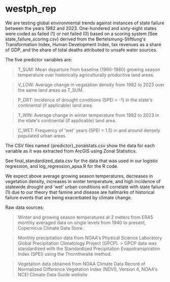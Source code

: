 # westph_rep
We are testing global environmental trends against instances of state failure between the years 1982 and 2023. One-hundered and sixty-eight states were coded as failed (1) or not failed (0) based on a scoring system (See state_failure_scoring.csv) derived from the Bertelsmung-Stiftlung's Transformation Index, Human Development Index, tax revenues as a share of GDP, and the share of total deaths attributed to unsafe water sources. 

The five predictor variables are:
> T_SUM: Mean departure from baseline (1960-1980) growing season temperature over historically agriculturally productive land areas.

> V_LOW: Average change in vegatation density from 1982 to 2023 over the same land areas as T_SUM.

> P_DRT: Incidence of drought conditions (SPEI < -1) in the state's continental (if applicable) land area.

> T_WIN: Average change in winter temperature from 1982 to 2023 in the state's continental (if applicable) land area.

> C_WET: Frequency of 'wet' years (SPEI > 1.5) in and around densely populated urban areas.

The CSV files named {predictor}_zonalstats.csv show the data for each variable as it was extracted from ArcGIS using Zonal Statistics. 

See final_standardized_data.csv for the data that was used in our logistic regression, and log_regression_apsa.R for the R code.

We expect above average growing season temperatures, decreases in vegetation density, increases in winter temperature, and high incidence of statewide drought and 'wet' urban conditions will correlate with state failure (1) due to our theory that famine and disease are hallmarks of historical failure events that are being exacerbated by climate change.






Raw data sources:

> Winter and growing season temperatures at 2 meters from ERA5 monthly averaged data on single levels from 1940 to present, Copernicus Climate Data Store. 

>   Monthly precipitation data from NOAA's Physical Science Laboratory Global Precipitation Climatology Project (GPCP).
      > GPCP data was standardized with the Standardized Precipitation
Evapotranspiration Index (SPEI) using the Thornthwaite method.

> Vegetation data obtained from NOAA Climate Data Record of Normalized Difference Vegetation Index (NDVI), Version 4, NOAA's NCEI Climate Data Guide website
